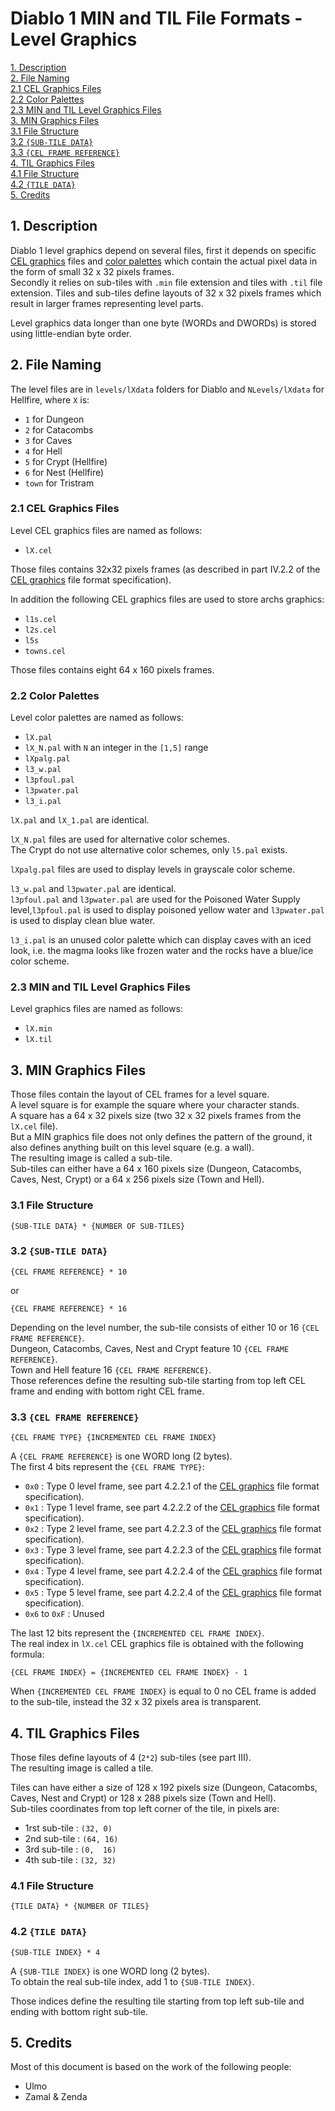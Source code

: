 # Diablo 1 MIN and TIL File Formats - Level Graphics

[1. Description](#1-description)  
[2. File Naming]()  
[2.1 CEL Graphics Files]()  
[2.2 Color Palettes]()  
[2.3 MIN and TIL Level Graphics Files]()  
[3. MIN Graphics Files]()  
[3.1 File Structure]()  
[3.2 `{SUB-TILE DATA}`]()  
[3.3 `{CEL FRAME REFERENCE}`]()  
[4. TIL Graphics Files]()  
[4.1 File Structure]()  
[4.2 `{TILE DATA}`]()  
[5. Credits](#5-credits)  


## 1. Description

Diablo 1 level graphics depend on several files, first it depends on specific [CEL graphics](CEL.md) files and [color palettes](PAL.md) which contain the actual pixel data in the form of small 32 x 32 pixels frames.  
Secondly it relies on sub-tiles with `.min` file extension and tiles with `.til` file extension. Tiles and sub-tiles define layouts of 32 x 32 pixels frames which result in larger frames representing level parts.

Level graphics data longer than one byte (WORDs and DWORDs) is stored using little-endian byte order.


## 2. File Naming

The level files are in `levels/lXdata` folders for Diablo and `NLevels/lXdata` for Hellfire, where `X` is:

- `1` for Dungeon
- `2` for Catacombs
- `3` for Caves
- `4` for Hell
- `5` for Crypt (Hellfire)
- `6` for Nest (Hellfire)
- `town` for Tristram


### 2.1 CEL Graphics Files

Level CEL graphics files are named as follows:
- `lX.cel`

Those files contains 32x32 pixels frames (as described in part IV.2.2 of the [CEL graphics](CEL.md) file format specification).

In addition the following CEL graphics files are used to store archs graphics:
- `l1s.cel`
- `l2s.cel`
- `l5s`
- `towns.cel`

Those files contains eight 64 x 160 pixels frames.


### 2.2 Color Palettes

Level color palettes are named as follows:
- `lX.pal`
- `lX_N.pal` with `N` an integer in the `[1,5]` range
- `lXpalg.pal`
- `l3_w.pal`
- `l3pfoul.pal`
- `l3pwater.pal`
- `l3_i.pal`

`lX.pal` and `lX_1.pal` are identical.

`lX_N.pal` files are used for alternative color schemes.  
The Crypt do not use alternative color schemes, only `l5.pal` exists.

`lXpalg.pal` files are used to display levels in grayscale color scheme.

`l3_w.pal` and `l3pwater.pal` are identical.  
`l3pfoul.pal` and `l3pwater.pal` are used for the Poisoned Water Supply level,`l3pfoul.pal` is used to display poisoned yellow water and `l3pwater.pal` is used to display clean blue water.

`l3_i.pal` is an unused color palette which can display caves with an iced look, i.e. the magma looks like frozen water and the rocks have a blue/ice color scheme.


### 2.3 MIN and TIL Level Graphics Files

Level graphics files are named as follows:
- `lX.min`
- `lX.til`


## 3. MIN Graphics Files

Those files contain the layout of CEL frames for a level square.  
A level square is for example the square where your character stands.  
A square has a 64 x 32 pixels size (two 32 x 32 pixels frames from the `lX.cel` file).  
But a MIN graphics file does not only defines the pattern of the ground, it also defines anything built on this level square (e.g. a wall).  
The resulting image is called a sub-tile.  
Sub-tiles can either have a 64 x 160 pixels size (Dungeon, Catacombs, Caves, Nest, Crypt) or a 64 x 256  pixels size (Town and Hell).  


### 3.1 File Structure

```
{SUB-TILE DATA} * {NUMBER OF SUB-TILES}
```


### 3.2 `{SUB-TILE DATA}`

```
{CEL FRAME REFERENCE} * 10
```

or

```
{CEL FRAME REFERENCE} * 16
```

Depending on the level number, the sub-tile consists of either 10 or 16 `{CEL FRAME REFERENCE}`.  
Dungeon, Catacombs, Caves, Nest and Crypt feature 10 `{CEL FRAME REFERENCE}`.  
Town and Hell feature 16 `{CEL FRAME REFERENCE}`.  
Those references define the resulting sub-tile starting from top left CEL frame and ending with bottom right CEL frame.


### 3.3 `{CEL FRAME REFERENCE}`

```
{CEL FRAME TYPE} {INCREMENTED CEL FRAME INDEX}
```

A `{CEL FRAME REFERENCE}` is one WORD long (2 bytes).  
The first 4 bits represent the `{CEL FRAME TYPE}`:

- `0x0` : Type 0 level frame, see part 4.2.2.1 of the [CEL graphics](CEL.md#4221-type-0-frames-upper-wall-0x400-bytes) file format specification).
- `0x1` : Type 1 level frame, see part 4.2.2.2 of the [CEL graphics](CEL.md#4222-type-1-frames) file format specification).
- `0x2` : Type 2 level frame, see part 4.2.2.3 of the [CEL graphics](CEL.md#4223-type-2-and-3-frames-floor-0x220-bytes) file format specification).
- `0x3` : Type 3 level frame, see part 4.2.2.3 of the [CEL graphics](CEL.md#4223-type-2-and-3-frames-floor-0x220-bytes) file format specification).
- `0x4` : Type 4 level frame, see part 4.2.2.4 of the [CEL graphics](CEL.md#4224-type-4-and-5-frames-wall-bottom-0x320-bytes) file format specification).
- `0x5` : Type 5 level frame, see part 4.2.2.4 of the [CEL graphics](CEL.md#4224-type-4-and-5-frames-wall-bottom-0x320-bytes) file format specification).
- `0x6` to `0xF` : Unused

The last 12 bits represent the `{INCREMENTED CEL FRAME INDEX}`.  
The real index in `lX.cel` CEL graphics file is obtained with the following formula:

```
{CEL FRAME INDEX} = {INCREMENTED CEL FRAME INDEX} - 1
```

When `{INCREMENTED CEL FRAME INDEX}` is equal to 0 no CEL frame is added to the sub-tile, instead the 32 x 32 pixels area is transparent.


## 4. TIL Graphics Files

Those files define layouts of 4 (`2*2`) sub-tiles (see part III).  
The resulting image is called a tile.  

Tiles can have either a size of 128 x 192 pixels size (Dungeon, Catacombs, Caves, Nest and Crypt) or 128 x 288 pixels size (Town and Hell).  
Sub-tiles coordinates from top left corner of the tile, in pixels are:
- 1rst sub-tile : `(32, 0)`
- 2nd sub-tile  : `(64, 16)`
- 3rd sub-tile  : `(0,  16)`
- 4th sub-tile  : `(32, 32)`


### 4.1 File Structure

```
{TILE DATA} * {NUMBER OF TILES}
```


### 4.2 `{TILE DATA}`

```
{SUB-TILE INDEX} * 4
```

A `{SUB-TILE INDEX}` is one WORD long (2 bytes).  
To obtain the real sub-tile index, add 1 to `{SUB-TILE INDEX}`.  

Those indices define the resulting tile starting from top left sub-tile and ending with bottom right sub-tile.


## 5. Credits

Most of this document is based on the work of the following people:
- Ulmo
- Zamal & Zenda
